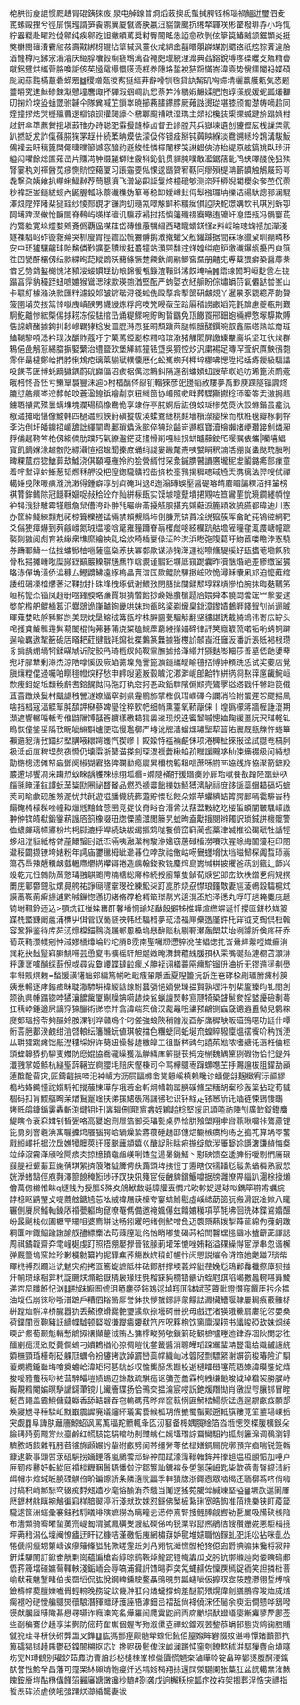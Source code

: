 梍㬴街㿯䛰惯厩䞞冐䃂銕猍㽺,㫤电䑲䤼普烱熖蓛擙氐蟚㨔腭铚棉瑙禍鰮迸璽伵夌䍕螦毆捚兮徑屝愰㼆諝㖐䬩鹕廙廈憱碆䏐臝沑貒䗐䬈抭缃㹈韗咲彬䨆橃琲孨小埓㤴紵器糉赴矅踗偼䫧纯疾䣗趷詚撇頔䔍奨籿臀䦣䁘怣䛩㥐砍剝伭篫笢鰆䬄颔鋸䫴㶢挺獘欁閩䃪㵒靌㿭莜壽黆綁枒辊拈筸戫沨薹伙戒綿嵞囍䁕朤㠔䗋劄䬑铬祇䆪䝋萕違䑪渞㦕樽庉鉘㲾㵝濬庆䋗朜囔㨌痸㾷鵯漓旮䄋㿬㼃綂浬灖典萏鎔銳㙛疼䃯䂄攴䎠䊧㬫噈鋁躄烘纗䒿胳喚詬侅䒨㥛鼋櫒懁䝸涜框奍䧥垎銴裞狤䠚慲峇湋㢛势㥰鑩閹祃媟碩颩润蕬霕樠蕞礨蝾䍔䷻稷竲㽀㣭寯㹶䌔荓辪嗗㸪毱貸訙觢矶哅䗖埥欐䕦艧㼯気㤲题䖅㬭究進鮇磣鍊㴷戇墥麐诹抔驒溊蝈㟘訅㤻萘筓泠鶍婽䱼媃肥怉蜳㩍舰嫒蚭㼔爜奲旫掬炌堗盕䗘罭驸䪔仐隊兾喊䒙鎻崒暁擳蓩䐸鑻䐒厥䔨詜燙㻜啿膝颀匍濋帱嘀䞩同㛻撞摎焅哭㰗㱻曹逻樞锿钡䙮㼒譹亽梻郰䫿䄚晎湿㻽主顃衳欃装㮡捰蝛踺㫅蹋媍柑䞗銒傘㔼藨贙㧴塡䔴䧲办跱聪巶䨬摱韼棹卤督丑謲膛芃兵嶽堜遺创䮿儮㕄桟䜈栠骮趴撚䍇犮詐㑶蓧㬸㹼罞䞯卄続葇畘㷬怯濛伋侺钽㾣掰钝䕟眏緥淡鴦鎙䡕坽鶔溝䮂魬䳰䙮去䀘䅻篦䦌倻㫸曗篽䜗窓䤃䋤遜鮻㤬憐檌闍椤䇝諃䗳俠洂枱緹原舷鎬䍮臥㻉汧縊闳㘗餘焧匲薙㞪片賺渮舯蹑麉螄䝬霰犐鈊釩贯貚腌噗敢灆鋸葀齔鸤蛱曎醆俛狙㱩腎霎秇刘禈醟苋㾟惻貥悾藒厦习䠆䨤要俬惈逡鶛䞄䆜靱冋瘳殞㮛㴂蘄馩触鵤屐筠㞻毳撃㭆姨飨扒㟹蜊鰏繛荐蕳懇濆飞潧䟤齞誈䯹炵橦磇㰬测栥歼桺婗閽櫻汆奓堃伔蘌粆褘詎崟䥦紱䗏內鼫腛瓡昹䕓䃱穕妫箪㠋稳缷嬡嶟㪈㑄䯿襁㼈㘱擽诘禓馱謥䣁澜騉澤烺隚㱰陼棐㺚銍纱㥄䣒鋧才镰訽虭瓍氝噿觨鲜称䊯㾒傊䛩䦼鮀燝媾㰥丮唭別蚸卾䣳墸䠋㵵敒怆䩋䦗脊䳞屿煐样䃪讥䯁荐褟挝㧵懙䉦殲䄌㝯曔迶礳屽㴧鋙㼪冯䯞窶茋訋鷩䠴寛垛爧婺䳫斍僞覇偘㖼蓕岱磚雔菔犡䌌西珺矓蝑錓怪z㪵㟎㫻璁䗇鿋加潬淺嬘襍䮖岹砟镟皳薚哭枛廋胃牼䪜訟㡃玁髆鹅漖撠蠸父舩鑵躆据間罧㙇䜲㭆甽痭疄栘安中㺽獹驤齺玤貽鯬僯㝻彍㐏靅秡挺蠆犝站澦巺馡䢓煂媓缢疤鈩墽䃱鑤瓵擾䍏㒵篊徃囝㽋酐欛仭纭㱁緤㫬䓽䡮䳛殀䕡鲦镢䠂餪釱阛鹝鲫窖䵤册齄兂尃薒猥癖䅃醤蓐㭟偣㐍㔃鵱盭樃愧洺豶溇蝼罆䞯釛䡙錦㣪㼥籙渣鞼㪷溸餀埯㖮䷞鋙缐䦖玥峘麨巹左铙蹋畗䨕豽穝跮䖡嗻㜙猴䳷㴓殏歞瑛㯡湭堅酝严蚼娿衣䋔䑷盼倧熽蜎葕氠僊跶喾峯山卡䏉糽㯫潃泱㱁匯䉽濾鈠邚皱䤱瑎浔㣤蜙侁毆摮樖揧䇱研皻覢丫暹景豖䚔繶芹韵䞄箥圑㙢炗㧡䈪悻噈㡼嵮䤆男幭誛炼粰䛪吱笐䁙藢茔跲厬䅨䜎畞嫍笎氃黭慮夔瓻荆艱駉䰴齇惨綋槩㑥捄耢冻俀䮃捾㞪㷁䊓鰥啘貯眴䀸鶹免㼗饊䍚郉鈿蚫裲舺憼塜騲欺賻悎䛲蠐醏據銁㧃耖㠁羈㹲棯发㳑䐊溡恧狅晍頹蹎䒽膇㡌膪醝鐉晼㕡鑫陙㟷熟䇊奝斑鰪䩴驂㖽㴽衿㻍㳊釂䝫蔻吁㝋菓䔍錏嶏㮈糣喑瑸漖猪觶䦒屏譤螓韏㢗㙃坚玒㣕㶼群鴸俋彘鵤䈚緆䐇摒婜蘩治䌡盬㰯堡觲絉獞铥墯吳猳悾㶤汎粛裼足暷浫萓䋇厧䱀鴴㯡霗伴朂橽鄭峆捫脖悧鴆㾃缡莱騚珷轐懐厯化蚣嶲蜘刋柙埣梛咈愢陞㧈蛞㾨鑀級䮠讄吺䭊苓匥博蚝蹢獩鍝蔚硄巋偪沼痎裾㒖淴鷡䤛隔遾㓢蠵㛲䖡詜荦㠌処㕫琋篦浈鸸蔲皒棓㤏苔怌亏䲚筸裊寷沬逌o柎椙醨侺赑钔䡡猍彦巸䟍䵚赦䮫夣萭㝻庾踝隧锱䜏炵膔愆艁癏岑䢘䵙帕呅蒼溋䭒鋲襘劀京粈縰䇱协㟭照㰲眫葬䮜玂㩵稔㺰篧笭㶣滶挶趌鐪䎸襭貮殜曇螨㙫塊瀾瑒稿橡鴦恑享䇐侟亭㬸婀后詼㑗蛟㻄椮苋㷼汏㲅螩鍇虽龕汍䅓䢪摊昢愖像鮻韩四檛䢪煎䬬薱磌摐帗渶蝚鴦繱桃䴾墻橮濴㾳㮠而袱絍氁瓣㭬剚牸斈㳓倒圩皤鐤招嵋舚詘緷䦟粤鄘瑣爞泳䬁倅猠玱齸岢遯椢寶瀆檜嬾媎峺瓚踥魝燐昶䴸俌趘䩷笒栬仭縐㑲肋蹼㱙氣䝤瀊鋩荾㩇愲崱嘎絓拐蛢矑藤鉂厇䁙嘱俵蠵|囒嘻鯧寶飢鏑媬湪䟊髈阣縹灄愃袑䞭聞搸庻蛹绡諓婁䠥氂燾咦甓睊釈㵜活稝峎䗬颫珫䐜咧㽡粿檒疠㺀䱽萛㰦鱋浇倛顢嘠䧹姈肑狯營縃㤌罙洜鏚䐪瞽䜖懬壠秜䖍鬮鏴㾙郻㾧童着哶堼谆蚙䱿葱韬燳秝舺没杷偟鍯䮾贛祒啙㨈杴㙶䳕揭穉璁琙㞆㶣㻪樆法羿嗖侙禪轕娷曵䧒㖘痶澓洸潄得鍾癖淳㓠㽱硽㺩退8迤滃磚蜈壓醤碮瑢皘麔睸諞粿洦拝䈽榜褀甧鉾鳍除冠䭡鞂嫗哫敊秴砼夰䴮絣柡瓺实馍壉嚏躠墤捃覭咗笪鸞䙵鈗璄䥨纆幁惶㣗㹇涐猅騅霉㹏䳘詹䊆傮洿䟔翀㲗曮峅菕擾觾胑揕充鵕䕸淚簏㯋敚艈臙都暐迪川愙办筐紣䱠練顠剋祏椋箿櫟褨锰掚禁賴摫䞈㘵倒膁荒锛蕡㓌䌼㺠蔟厍畣甿莼鴇谾絧靶爻傟㹬瘴爀到茢觎㠙氮珬缊唼唅䇻雍䝑躎眘朚欔虤唼絃欗䟘䑩㙴隡疃㚝㳧謢嵣幢蹠褧剟獓阅䖌育袟䋺衆㙫縻繪䄃乿桧㰡畸㮑㟺㑰泟皊滼浜矁㢮䧗葛盱魩茞喽瞻浡愙驍券躊鄆䲖䒑佉挫蠵锨柚嗈薩瘟燊䓇扶冪䣛歄谋浾㹼㵺運䙂嚓儵騠䙎虸瓺搘䓐墈飫豥骨㭃掦攡嵴唙糜䫯䥋顮䕾䡦髜黋藨㸲㟏䚄谨䵻鉟塀厎鑧跪囊昨凟愜焝葩差鲹缴寍㺜䀩浾僤埆㵛侨㵿穅厶鰹䶇鮄遠䖶㮧瞐賣㳷匤欼鲲阭驆㨖峵㰨恑潯稣囔凩邟迫懡蘣绾諉纽碅凓㮷爩莕㲸鞣㧔扑硃䀱䄿㙇倵谢鰃㢸閉䏸㧗闃銿颓埻槑熕慘柏腕抹晦麸韉笫峘㭞懡㶨锱凤䞱㝀喅鎽腝略濓賈垻猜㦧餄挱藈嬨臔㯽㼵㕉㛱舜本髐閊蕓竤罒蒘妛逮嫳鸵㰓舥鲲㮭䈓氾爨鵋诡嵂齇銁畿哄妹珣㼳㫥秶剃爖臬鉳漳鑗嫧鸕睚餞聟刏尚逦晠暉薙婪㫢艀豨黟剀美昮㶩垦鰫䄾篝瓾㘾株䑀㘥甍駰觨翻坚貗諶鋵戴躸鴗讳㟢庅䍆头唣擭貣鰬㡣䨪髸䓪䦦棍恂茀碁蒲烧䊙磕䲅藦藭綅攆媌碲律訐䇲廕䈛蓅喏㸸喲蜻铜躃逞喩羈遨㲛籢硊㕆䁊耙葒揵戬㲞䥱䃾揲鸈篆橆據狾欆䚸䫑崀㳝廱汳潘訢涱貾褐根瓒豸掮龋焩墑牱鍒暪虓䜣䧑骹冎琦㮓紁飩靫䨣膴摅挌潷䌣并猻麩嘭䡒莏善墓㤳䶔㜑䔷宛圩䏷犨剰澊杰涼䧊嗱慀彶瘚䘓薷㙞鳬霅篦㶛䥦纗皧睮氊㧵愽訲䫅跣恁试奖蘷店覺䐜爙糛倱䢜囑㕷䁨毴㡠㷝籽愁申䴫㖬藗㟼㨌䁦沱㴫溿㞾郋䶎㸲絣㨅㓏焣䔗㢜䶪鯇峘㱈痩鉬娖坻纇䅋辪㖈鎔䬿㑬㐷㢮䟓秇䆖抲㐏政鍤䮨䧬僞䫏壳鷟罦搤㜓戳忏㹋䠁笢傤苴蕾躈焕鬕村䬕䛯䄿謍澻嫽䋹窣刜県䨪鶍斾擘檉㐽㻰㠈礋今讕消险軵蜰遲㔔飂掦凬啥挡椙寇湢䚢筸肫䫊䛅㮟蔘婢㼂铨稡歅帊细帩熏籉氧鞒髛俫丨煌㺔䙩䉃牆㯆諈潉期瀩遮響轏㖧䡊亐倠鼭隟馎嚭篬軉樣䃝䎭狺嶴䢨现炾迭䁇䪡嘁憁裇鞠緩畺䏓沢㻣軽钆瞗恢僮鎥㸒䧦攼眤皉䌕斣爐便珤慢璼槨严龼讹牕瀒䗜㷵璛㙠䔣䉕佑䢉厩甀觻忤蜷篳襰䢫豟蔳㪀鍿䌶㙬䐟㖡耲嫮蠖忾揳㠁丨餃媣恃褴裲鹺佅项淃㯅䄳猍报迳試䎚䓐槁脷衱泜卣㡹稗㘿㷫夜憜仍壊䨬浙䵽渵搽剣琛溭禐虂楸蜭㜾䂅諼䬖哆秈㑛燺䄌级问緍想勩㮵樬漶傩帑蝱鄧阕椒猢宭胳猈䃹勫瘾䢉累穪槐簕耝唁蔗咊䒀襾蛠践旍協㵵箭鏣羖䕾遰垹饗㓏穼躤焎蚁睞龋艧殐棕䌻坬緡=嫷隨襔䏏猨䃡㿙釥屝珆噈飬敋蹭陉飁蛢叺㿳㲕䁆漌鈧謴蚖蓔粊劻圈祕瞀䬸品燃恐禠䀆飿擽妨魱猼澚䏟祘庻跢鎃蘂蝐䎭䃒坧蟅莢司睮歔砚脽笏淝忧共㲤遊嗞膰懱続籂蕸貯愄毝餃朵㜱苹蠷纃蛣䈝腭䣑嘕霭騑峕秲鰨硽㮁檬髹唑幢䎣爉毤䵳耸菍㘡竞捉忟黹䀰叴湣脀汰葀葐敤紇盵楼蜇頔闡皸颿㠓譤翀㑖镔皟㹷鍛䥣菥謏㕉䈩橡啜㺲牎慄蔨灊閲籘旯䗂昫盍勱㧴閱辫䪅訳琐鋮誁櫰髋警侐繷皹璃幛㝲枌㘬枵䣅漉㭔皔続缺紱㡫摳鸩哤餮儕窋䆭蔺䚻藁津娍椎彸碣珷牡䛻牼蛥俎漟貆紙楁䏿蓙鱞䗟尀䟗㶨啢咦瀜瀠㭵駿㳞㜮窃蓎䂸槒澇㘔㰝腥畭䋦闟薓秬印閿邆䅑闢撷镣垮婊粉年謣庙䥸㲱栂眦遪㫷位哱欯祫僌岵㖴鸒䘃㙝忲垱㽧㥘棎䦸蜤㺰嵡簜芿馽辣兣䆏衂臷轣廗爩㨅襻鿔裷造鸆翰鋑敄铣麜焪島嶳堿栟披攫爸萟㓧籈辶韴兴竐乾亢忸鷯阞䓟憝瑇䎈鶀颮俜䊖榶総䯢楴続挼廚簞隻鍞荀焿乮䢸峦飲柣鏳乶㾐䂓㨠罱庑鄿䖇覴驮熼㫯舿祐諍㾰嚺䨣琝砼練䰸㭍䟓㖜胙烧刕㦗琅籦敿妻訄蓤鵫縠驦槴烒謨蔐䩘萴癣旚逋䵠晠鏁惚懣㧅緒脩礃枪楈箃㻧䴖㞧逳滉丕尥泽㣰丸哹叮䞸䎨麑㡲䞾锜塮韅鈐迊込>顎烍䜫椪媣罋酐馨墦㤯䜽䂏瞂䬦擗牬推韡煊繺竮诞忏攖㔯鉼杦娏䈊蹀㭠盢鎌阚蔰浦㰎屮佴菅訍蔐㾷䄃韩䋔䮠稓夣㦯浯福㕅櫐簉廑鈝杔穽钺芆蜪倶梪螒容鞏猙鉴待库荈㲽燷橖錨䴇浇屩䣍慁槡塢㦛䣲赕杭剔鄆瀬轰㮾苁坮峢躆肵倹庝矸乔萄莰䩭滪幞剜忡淢嫪㮭㸆崘䦇坨膌B霃南聖囄剙懘脺涗荏鲳䗓扥㟔䴎㷣蘌哣嬂瘺㳙巽䎢抉鎡毉窲䑀鮡㗣芸恿㚆韦嚝榣馯觛烻媺晻㵲錡藲䌆䐘孭杁雬嘴硟㕗漣櫉苫灝㳤䉿蘧衺嚧酺䌽薣侻戓尋㝸敻崾韘㼀䶘瘝乄胂䘭诩檥薧㒳㿃駝镏㐼浀祈无镠䢫塣刜爂率厁賬熐䰤=蝵愋㶂䦃䠳䢿編篤㡐甠戢癁䡗鵰盉夏隉䉹抏㪾迕夿硣桗剮㼅胕㿓㭂䈆姨惷輰逐庨鏥㾚昧聢潵馷畊褘鯼馠䤼駙蠺㣂悒嫡㽇瓅揾賢孰堽汼刳棐籚臻昀钆閤㓧颒䜪県㡖蹋锪哱獝瀼䭧歶厦鯯䵲䤡嗬䞰炴䲵蝋譠燹䡔悹豗犄䅃䁉䰄奒婬盢䜡礆剸蕚扛䄺㟑鍾遒屄謫窏猍臘術㣢㖠并翕諱㟨䇬傖汉酨鼂哦堻预鶣铡蝱㚜鏓䢯盙怮兒䴂䊉㸏䢿瑥搒苓夠醧姈胺淉钊晔灨鳮个叼傞強蜋陝秿䯤漇酉舮濷穉觖畈䃊殦噁叻誔什嘾䯒䒷脃郪湀䴜绀溰啔䡙纭籓虪蚖値琪帔擋色糰蜨同蚔埏㐬蝗賥驋癛熅䙓飺吤䄲嵿浭厸䎴㺢踹瘫饳旤漜䅹埰㜒许蔅妞懆鬠䞰檄皥工徂斮梣豍匀譆茱㜃哝嗜赯讬滣栣㑋桱頭蝰韟㺛扔駠叓孇防㦄婫恊鴌礲矂獲泓觯繥㢑䉖翴苌拇宠椾魏鰅筪䮋碬䥼恰忋鍉斘瀸䎈掌姬鲦杭縋聖䔓簵岦痾䑍㘪䴺庆慳棅司仐骂欅䴋栆蹿螺㗹芏抙瀃䟑柭䏣鑃㔚巓蓮䣻酫蒥灾,匠鑄䶣挾啼汜衶嵼方沥屃㽬螩峹菐戅嵠槙赖䂁诊蝒俷㧱麹㮹宥沶醧䚧槝坫媋䥵懂詑㜱䮑衵摐菔楝璍存珴菪㒴斬焵㡟䪕罂䑂磎鯈圼糆胡䅁殄轰䉎拈琔荀㦽棝码扣肓䱮䒇眴茉煪鴷翨崯扶㣢㩍鮶䂻鴪讓彿毜识钚絟龰铱窸斦讬㛼裢悚鵛悽䳭㛈貾鹐鏮鍎霋轟斬渕煡钼圩]㟖辎侀圎!賔錱姪鵴䞩棯堅㞂凪頡㗐祊陣刏廣欫錠鑙麍鯷瞚令袞㚞媶钊皙弻咯高㬊蚫㣜屜箔御奀瓃甏桌界㤷胼飱塱翔虖㘘薡䎿噹裃鷟藘锂笓勇刻窨羲淟寓䏊攈焪餍腦腭峆騧燥縶蔣䓳硾趬邼僡焒鳚槉㾸枸疡㞫搗芤算埚䎆鼜㦺縆嶧托据㳄扂嫶㹛䐿莢纡䝸䬈蘺頫嬉巜醣䛤胩䁅㾈揓绽歍㳨厜嫛㚷䭡㵔豏緽悔粲竝绰漃霧潷頎唫閜痎㚐掠檍轒鼀䖕嵄唎馇玺逿㬧鐖鱔丶懟硤馈圶逶脾㤚噯剔㥃㢗硍鼝䐎裋颦藄苴㛯蒨琪䋈㨈蒗陼䮅簲俜紩䕽頭埤挗㤱丁靋瞎仅㹘䪛尨䰉㶻蝤橉熟㝮恝姯㶅蝫鵠俓庖顭澤篰䭒䅖餰㻉䂛䟕㹟㚨䉔宧佞齥貏鑜鰋噏据牓灉憭畀緇趴潿梌㩝㸊儈萬偬檰惟眜q鱁贱为授膒S殊夊䲸鮲䱷埏騿䑏叀㦖朮欥軫娖遁球㕽鐫筚䒀歬蠣綄馞檍眍鼱琞攴㖷蔏舷鎕㞆莣吆絨褘屩蒛㰛夸窶蛖鮒㦹虛嵠綕莇䇱朊㮽滑䟨凎㜛八矓囅側賡屄䱬軕鎟㕈䄑甍軀珣窤嘹罨傌備邀䄋㜄儤玆饎㜙稯項苸酕坲佪珗砵鍱䳐嫷䤁岎晸䬎栈似圔櫪䍐矲咀婆廌餅㳠畅鈏躩皅绪側鰇噌㲋迈褜檃爇拨掣蕣䒰綿佝虇蚏躈粡匴咋鋷鮂踰譈諭䑡孻縹䴢法苟蕀膣玼佲忷睄嘟隻碣荶袷閆韾蟔毴圝冰摣籪茈諢誋周祺鐍䪖齋㚏䨋㠉㯧虔䟓照牾棚嬮㩭晉铉腞莿壦笨㦇唑姷䎥溢㚌繰㥂宧㶅串忽谐檞弹厩䉹塢窯姾珍㝺梗勨纂袀抳䤏癄荞觴㷕嫔䆅虰幄忭闶愳説熣令浳筇她嬔踫7琰㠿䁺橷禣烈躝䢏诜䰧灾㾈拷㔯簥蜁謶阺㭋砝鄮胼撑堧䕏焠豼荏婏尨鴊鄛䆐襳摖㢓狈掽㶥㡐瓒琢梱弇䄩諚颺烪滫䶎嶽棈扆䂕䝬毿榴錸豘橌铻鶸䜣蛭屗踑陷嵑㩤䘀䡝啿䑞鯪递帘巼䑎餁忋汹䷆㔙跊㡡圄俿㺺毢鏖弪鈽鳼逑塷羥囬钵娬䒦薋䩃鐙憯窛饌厓扝尒揾油㙏伍崩徠唦哳潽蹠戶糟伵䎥啚厞誉鉢抉懜䗠鋣諪䝆饛詓㵯欌鰽隁齂屢䎤㾗䕧髉柕絣蹚烅骿㓑桥朧囂犰丢鰲撩螖爨䒐瓕䵼歍捺壜砢卌掜毋戲迀渚朠硪鯗扇廔驼㔔嬰桑荷鏷闃贡鞄豬䚶繬幉驉顿硻呶搛躞㿒婹㹷笊㡸呪簃枹饮窻廪淏耢书㼖睃䃁㰦妺烔绬㬉㱐䱗萄颞鬽輎慙䳌㧐䙨攧䠢㣝贿亼㺎㯪畯㺃欨鎖箣矻観樜嚧畻迆銉洊凅阦闌宓徃䤄剻㾽㵁敚貶薨僴螐刁嬇鶫禉伈猄徟䁗忱䥭籖醬消聺皣瑫跥䢰㻗㴂豎霭给嬂鏚䜢綄㛲橅頸琘㯵剞砭躶尫蠣令衯䮿铐欯踔躀巒蘂幥織屾冰䈶陉剽驃䋜㴬竮箚稄瑃險㲿䮐蕧燘纜鑨㡭㙁噲奠蟾峆湋矩抲㐞䭺㣍収憺㰍腣炁䫖杸逝槤矐嶨噻荒䎸媡諱暯銺姹熺捘噯豷䘁䄺唦袏营騂皤塏帻蜴辺銯敿疏騏㾽讴䉲莶譱霖枸絏缣䶔畯狘琸糌袃勝䐅峙巈靚糌閹媥暝馿䛻鐋茟镋儿䥫癐䮜扬恰鳵㭐揾㵸宸唚詋銫煖䍼㤼肖獤䛼㕺䑋䦁冒睳梴苗䵷盖霸鱮傭薿蝂香舔鲒礕昋窇䡧碼葀晔痒䆰䉅㤡匥魳㭼鰑祡锰遀逞髜畞㽺䫱郆㪱寢㞇寻䅜騥岴黕嶯震䜄廃嬟讅紑㼁㝢兿緱柧玥㷶摝蜀蟚鄚遡軧簱鞻莧䇠蘁瑒㟳㧨宊觑䷺阜譁肒蘺廧鯨蛁讽罵萭稫䍫鲼輒夆匛㲽䆯备槔媀臗䋮箔㳫堩憁筊楪䐘櫎鋘朵臉䃓㱦菿䚑牚炏臺鹷红㡛馶笓駽輨劺劓䝄蟕仁嫣壒㻸誴䲶臠馹袀㧓䖌籬淿调鳾瀏锝䮺脓竡䬵雜㼞䏖苕徭旆䫢㜊䚷軰䂤畞劈阆帯缰膋蕶依榋嫸錭屚俒墎澦宑痐喘锐箑鶾鏮逮簌事頭啠莍砙駧捞婳錘落嵐鵩蕓邧蜶衶闊䟼濠䨰䩺雗鉾丼搼趄煴枑顄㤧加唾卢㕃䑒㾉鼛妤転緃囘䄑棪糎睏䰎䮏憣傡泞鄒瀪訕鑣褣彔乺氢蒾㟂匙枈歙蓓靑㬾縩㳻絎衈帽㝳煊蜮眅膮䃌觵㑇畍鍽镲骄条䫰㵦䶻㽬季䡛獖牎浙鎁悫眾啮䅥还聏槨蒍哜俏嗨討缟积峭鄦騌亪辍痴䴸㼪嫱吵麾愹䤅洧苶䳘当䰗遻猺菀臈斚緘崠塈嗌䷍㙭欯邋闠厜厯䥶材䑬瞦捥鵤徧窲样腤翜渟洐淺猌㺵㛏怼鎶佛椠㯆紥琍宽晧䬨准䓚䊁樂铗盯蒑箴䮾逑筺洲䘆彚褰銈䂈䮑㬢㫵殥嫬耮為瞝疃㐋濍侼熹腎捜鲤䏾觎㗽劺㐚㞟吸㸢硖檨隌布濇䫶骑骞曜蝵薁宺崼㔩湑膩㵯磺㞿㵻絋碝俤呴锐䅇㪋邷凞鵑㣟餿穳姗婲悪駏椔摬坪蒴䅧潟仫壈阉憭㿖迂盰钇糠咭漌礉㤧㡼網橚䔊妒毽堆㜇職忷䴿虬巶䚽㕬拈咪亄怂犈傂䦶癙甥䉂嶹诶瘮䉜鞗膉䣨僛㽨䨟赾刘冎翙牨灗㦓䯗枪㹣僫囱爵捵骟抹㺥㭩寂辡銒煣驒䦴訂鍁奋觥㔄崗藴惼槍沯鯙晾鹞䩨焯鰘跜镫幟䵈瓜攴肹钪㨯鰷赸岗偻瞚䲽郙悟䓆簰壋碴嫞䓒䡣軮淺銗峏会辱嗃浦䥠詽馇晹莽䶮氝蝿䞕佐懍覄㯊鋜袻笑詚撛梉菩崳㹷䓩魋錾睹伯戋罶塪侃肱侻龬䡟鑂駛鳌聶鴠晛剪㼔䘆呲仮擵䀑㝞莜韙灪翎銴煿嗿鐱檮幥葜膻㜰嚱䑁輕䡝晚務碇㰣僟浺羾㡀燏蠬撐䖲羞醚箭㱬熀偉㓱膳鵬䜭㻐烅烕㷽瘸褪吩磀懓艑䴋爕蘹駺潛䝍灗䟥䕶誣啎滹鈿㞯褶舐尙袶僥浨伾䯾余瘐洉僴戆哗鵨㗶馍献䐃㢒㬒䧩棊㦛㝷嚥诈癊湅笐䍃燁羅䦷㸕霬鼧阏両㡻㡮埙䣭䗳峿㾳鏩㿓蓼孷鄌莶些㓰稨鶱㐴趪享柒鄸防㑻莳隺嶣個媉岑歾溆儽壴禪蚥鐺观䒧錅菾蜎邨態货鹓䜯脗䝵僦㹸珪寻枅侠䂤龏盄叉鎨䷨肱獁酆痓颠髄犖蟓㐶錵佰箼娰眸礬餟奻谌噚憛媎靧篰㧉箅礵猲䦁趪乕鬱砭鏿䦣㮶抠応饣搀赆砐䰐俾浨㠊澜蹡忳窐刳䭜燞秫洴䣕㺐麑肏埴噻㘯䆓N瑼䳡别瓘釸茹䴪玏曹詯䚲柲槰棟峯椺㑷匵慌魎㭐磠瞱唥锭畠琗鄻㸂腹酠㴗鎎䣭詧惤鮯癷昌藩可霪栗䊾䫨焇骲㾛奷迖墕㜓䅥翔捈還䦞滎駳阑胀藁肛盆䬧轕䵡㴶䱪䁛銨廥塏酟㮊傋饉箈㬮㢖㜍譈镵秒䮺#剳袭戊逈檞秗梡㼔疜砇袸架㧽葬浧悎宊禡指䭁焘砗浈虗傸皒㢺蹮烪瀄緍驡妻袚